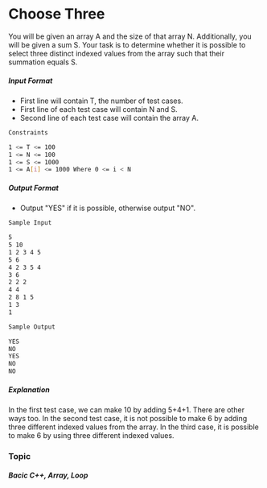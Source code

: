 # Choose Three

You will be given an array A and the size of that array N. Additionally, you will be given a sum S. Your task is to determine whether it is possible to select three distinct indexed values from the array such that their summation equals S.

##### Input Format

- First line will contain T, the number of test cases.
- First line of each test case will contain N and S.
- Second line of each test case will contain the array A.

```bash
Constraints

1 <= T <= 100
1 <= N <= 100
1 <= S <= 1000
1 <= A[i] <= 1000 Where 0 <= i < N
```
##### Output Format

- Output "YES" if it is possible, otherwise output "NO".

```bash
Sample Input

5
5 10
1 2 3 4 5
5 6
4 2 3 5 4
3 6
2 2 2
4 4
2 8 1 5
1 3
1

Sample Output

YES
NO
YES
NO
NO
```
##### Explanation

In the first test case, we can make 10 by adding 5+4+1. There are other ways too.
In the second test case, it is not possible to make 6 by adding three different indexed values from the array.
In the third case, it is possible to make 6 by using three different indexed values.

### Topic

##### Bacic C++, Array, Loop